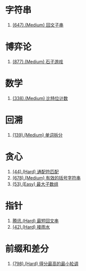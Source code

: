 # 字符串

1. [(647).(Medium) 回文子串][647]

# 博弈论

1. [(877).(Medium) 石子游戏][877]

# 数学

1. [(338).(Medium) 比特位计数][338]

# 回溯

1. [(139).(Medium) 单词拆分][139]

# 贪心

1. [(44).(Hard) 通配符匹配][44]
2. [(678).(Medium) 有效的括号字符串][678]
3. [(53).(Easy) 最大子数组][53]

# 指针

1. [腾讯.(Hard) 最短回文串][Tencent1]
2. [(42).(Hard) 接雨水][42]

# 前缀和差分

1. [(798).(Hard) 得分最高的最小轮调][798]


[647]: ../string/E647_Medium_PalindromicSubstrings.java
[53]: ../greedy/E53_Easy_MaximumSubarray.java
[877]: ../gametheory/E877_Medium_StoneGame.java
[338]: ../bitwise/E338_Easy_CountingBits.java
[44]: ../greedy/E44_Hard_WildcardMatching.java
[Tencent1]: ../pointer/Tencent_Hard_ShortestPalindromeString.java
[139]: ../backtracking/E139_Medium_WordBreak.java
[42]: ../pointer/E42_Hard_TrappingRainWater.java
[678]: ../greedy/E678_Medium_ValidParenthesisString.java
[798]: ../prefixdiff/E798_Hard_SmallestRotationWithHighestScore.java